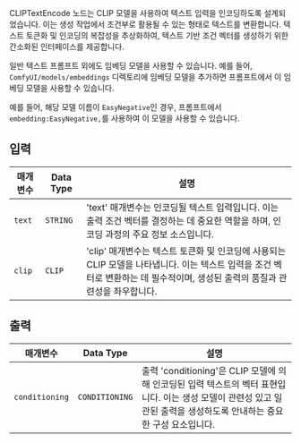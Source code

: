 CLIPTextEncode 노드는 CLIP 모델을 사용하여 텍스트 입력을 인코딩하도록 설계되었습니다. 이는 생성 작업에서 조건부로 활용될 수 있는 형태로 텍스트를 변환합니다. 텍스트 토큰화 및 인코딩의 복잡성을 추상화하여, 텍스트 기반 조건 벡터를 생성하기 위한 간소화된 인터페이스를 제공합니다.

일반 텍스트 프롬프트 외에도 임베딩 모델을 사용할 수 있습니다. 예를 들어, `ComfyUI/models/embeddings` 디렉토리에 임베딩 모델을 추가하면 프롬프트에서 이 임베딩 모델을 사용할 수 있습니다.

예를 들어, 해당 모델 이름이 `EasyNegative`인 경우, 프롬프트에서 `embedding:EasyNegative,`를 사용하여 이 모델을 사용할 수 있습니다.

## 입력

| 매개변수 | Data Type | 설명 |
|-----------|-------------|-------------|
| `text`    | `STRING`    | 'text' 매개변수는 인코딩될 텍스트 입력입니다. 이는 출력 조건 벡터를 결정하는 데 중요한 역할을 하며, 인코딩 과정의 주요 정보 소스입니다. |
| `clip`    | `CLIP`      | 'clip' 매개변수는 텍스트 토큰화 및 인코딩에 사용되는 CLIP 모델을 나타냅니다. 이는 텍스트 입력을 조건 벡터로 변환하는 데 필수적이며, 생성된 출력의 품질과 관련성을 좌우합니다. |

## 출력

| 매개변수 | Data Type | 설명 |
|-----------|--------------|-------------|
| `conditioning` | `CONDITIONING` | 출력 'conditioning'은 CLIP 모델에 의해 인코딩된 입력 텍스트의 벡터 표현입니다. 이는 생성 모델이 관련성 있고 일관된 출력을 생성하도록 안내하는 중요한 구성 요소입니다. |
